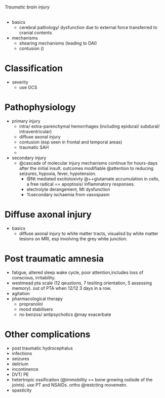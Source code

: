 ###### Traumatic brain injury

- basics
    + cerebral pathology/ dysfunction due to external force transferred to cranial contents
- mechanisms
    + shearing mechanisms (leading to DAI)
    + contusion ()


# Classification 
- severity
    + use GCS 


# Pathophysiology
- primary injury
    + intra/ extra-parenchymal hemorrhages (including epidural/ subdural/ intraventricular)
    + diffuse axonal injury 
    + contusion (esp seen in frontal and temporal areas)
    + traumatic SAH
    + 
- secondary injury  
    + @cascade of molecular injury mechanisms continue for hours-days after the initial insult. outcomes modifiable @attention to reducing seizures, hypoxia, fever, hypotension.
        * @Nt mediated excitotoxivty @++glutamate accumulation in cells, a free radical == apoptosis/ inflammatory responses.
        * electrolyte derangement, Mt dysfunction
        * %secondary ischaemia from vasospasm 

#  Diffuse axonal injury 
- basics 
    + diffuse axonal injury to white matter tracts, visualisd by white matter lesions on MRI, esp involving the grey white junction.


# Post traumatic amnesia
- fatigue, altered sleep wake cycle, poor attention,includes loss of conscious, irritability. 
- westmead pta scale (12 qeustions, 7 tesiting orientation, 5 assessing memory). out of PTA when 12/12 3 days in a row. 
- agitation 
- pharmacological therapy
    + propranolol
    + mood stabilisers
    + no benzos/ antipsychotics @may exacerbate


# Other complications
- post traumatic hydrocephalus
- infections
- seizures
- delirium
- incontinence
- DVT/ PE
- hetertropic ossification (@immobiltiy == bone growing outisde of the joints). use PT and NSAIDs. ortho @restcting movemetn.
- spasticity
